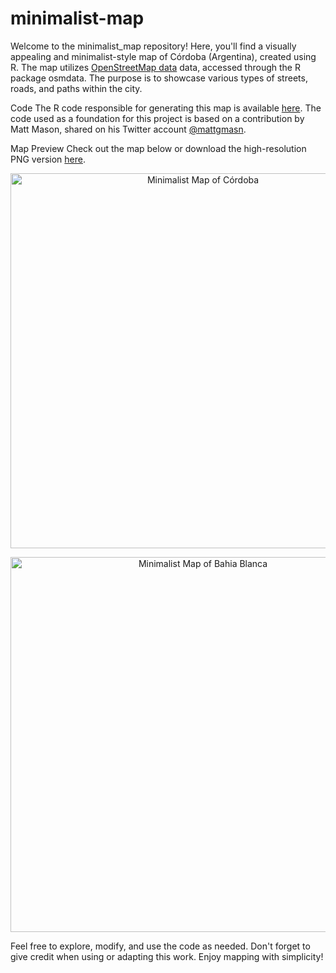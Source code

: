 # minimalist-map
Welcome to the minimalist_map repository! Here, you'll find a visually appealing and minimalist-style map of Córdoba (Argentina), created using R. The map utilizes [OpenStreetMap data](https://www.openstreetmap.org/copyright) data, accessed through the R package osmdata. The purpose is to showcase various types of streets, roads, and paths within the city.

Code
The R code responsible for generating this map is available [here](https://github.com/marcoscarloseduardo/minimalist-map/blob/main/minimalist_map_code.R).
The code used as a foundation for this project is based on a contribution by Matt Mason, shared on his Twitter account [@mattgmasn](https://twitter.com/geodatascience/status/1728745415632101815).

Map Preview
Check out the map below or download the high-resolution PNG version [here](https://github.com/marcoscarloseduardo/minimalist-map/blob/main/minimalist_map_cordoba.png).

<p align="center">
  <img width="600" height="600" src="minimalist_map_cordoba.png" alt="Minimalist Map of Córdoba">
</p>

<p align="center">
  <img width="600" height="600" src="minimalist_map_bahiablanca.png" alt="Minimalist Map of Bahia Blanca">
</p>

Feel free to explore, modify, and use the code as needed. Don't forget to give credit when using or adapting this work. Enjoy mapping with simplicity!
